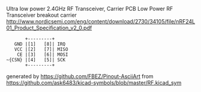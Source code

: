 Ultra low power 2.4GHz RF Transceiver, Carrier PCB
Low Power RF Transceiver breakout carrier
http://www.nordicsemi.com/eng/content/download/2730/34105/file/nRF24L01_Product_Specification_v2_0.pdf


	       +---------+
	   GND |[1]   [8]| IRQ
	   VCC |[2]   [7]| MISO
	    CE |[3]   [6]| MOSI
	~{CSN} |[4]   [5]| SCK
	       +---------+


generated by https://github.com/FBEZ/Pinout-AsciiArt from https://github.com/ask6483/kicad-symbols/blob/master/RF.kicad_sym